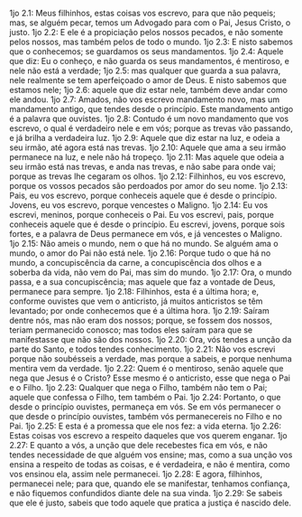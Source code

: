 1jo 2.1: Meus filhinhos, estas coisas vos escrevo, para que não pequeis; mas, se alguém pecar, temos um Advogado para com o Pai, Jesus Cristo, o justo.
1jo 2.2: E ele é a propiciação pelos nossos pecados, e não somente pelos nossos, mas também pelos de todo o mundo.
1jo 2.3: E nisto sabemos que o conhecemos; se guardamos os seus mandamentos.
1jo 2.4: Aquele que diz: Eu o conheço, e não guarda os seus mandamentos, é mentiroso, e nele não está a verdade;
1jo 2.5: mas qualquer que guarda a sua palavra, nele realmente se tem aperfeiçoado o amor de Deus. E nisto sabemos que estamos nele;
1jo 2.6: aquele que diz estar nele, também deve andar como ele andou.
1jo 2.7: Amados, não vos escrevo mandamento novo, mas um mandamento antigo, que tendes desde o princípio. Este mandamento antigo é a palavra que ouvistes.
1jo 2.8: Contudo é um novo mandamento que vos escrevo, o qual é verdadeiro nele e em vós; porque as trevas vão passando, e já brilha a verdadeira luz.
1jo 2.9: Aquele que diz estar na luz, e odeia a seu irmão, até agora está nas trevas.
1jo 2.10: Aquele que ama a seu irmão permanece na luz, e nele não há tropeço.
1jo 2.11: Mas aquele que odeia a seu irmão está nas trevas, e anda nas trevas, e não sabe para onde vai; porque as trevas lhe cegaram os olhos.
1jo 2.12: Filhinhos, eu vos escrevo, porque os vossos pecados são perdoados por amor do seu nome.
1jo 2.13: Pais, eu vos escrevo, porque conheceis aquele que é desde o princípio. Jovens, eu vos escrevo, porque vencestes o Maligno.
1jo 2.14: Eu vos escrevi, meninos, porque conheceis o Pai. Eu vos escrevi, pais, porque conheceis aquele que é desde o princípio. Eu escrevi, jovens, porque sois fortes, e a palavra de Deus permanece em vós, e já vencestes o Maligno.
1jo 2.15: Não ameis o mundo, nem o que há no mundo. Se alguém ama o mundo, o amor do Pai não está nele.
1jo 2.16: Porque tudo o que há no mundo, a concupiscência da carne, a concupiscência dos olhos e a soberba da vida, não vem do Pai, mas sim do mundo.
1jo 2.17: Ora, o mundo passa, e a sua concupiscência; mas aquele que faz a vontade de Deus, permanece para sempre.
1jo 2.18: Filhinhos, esta é a última hora; e, conforme ouvistes que vem o anticristo, já muitos anticristos se têm levantado; por onde conhecemos que é a última hora.
1jo 2.19: Saíram dentre nós, mas não eram dos nossos; porque, se fossem dos nossos, teriam permanecido conosco; mas todos eles saíram para que se manifestasse que não são dos nossos.
1jo 2.20: Ora, vós tendes a unção da parte do Santo, e todos tendes conhecimento.
1jo 2.21: Não vos escrevi porque não soubésseis a verdade, mas porque a sabeis, e porque nenhuma mentira vem da verdade.
1jo 2.22: Quem é o mentiroso, senão aquele que nega que Jesus é o Cristo? Esse mesmo é o anticristo, esse que nega o Pai e o Filho.
1jo 2.23: Qualquer que nega o Filho, também não tem o Pai; aquele que confessa o Filho, tem também o Pai.
1jo 2.24: Portanto, o que desde o princípio ouvistes, permaneça em vós. Se em vós permanecer o que desde o princípio ouvistes, também vós permanecereis no Filho e no Pai.
1jo 2.25: E esta é a promessa que ele nos fez: a vida eterna.
1jo 2.26: Estas coisas vos escrevo a respeito daqueles que vos querem enganar.
1jo 2.27: E quanto a vós, a unção que dele recebestes fica em vós, e não tendes necessidade de que alguém vos ensine; mas, como a sua unção vos ensina a respeito de todas as coisas, e é verdadeira, e não é mentira, como vos ensinou ela, assim nele permanecei.
1jo 2.28: E agora, filhinhos, permanecei nele; para que, quando ele se manifestar, tenhamos confiança, e não fiquemos confundidos diante dele na sua vinda.
1jo 2.29: Se sabeis que ele é justo, sabeis que todo aquele que pratica a justiça é nascido dele.
